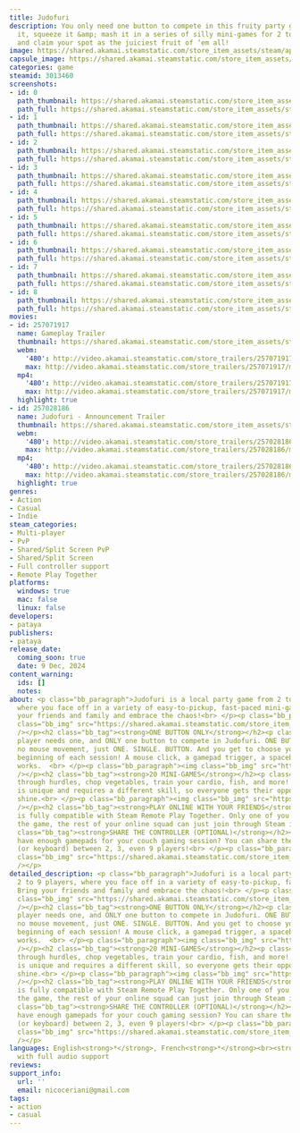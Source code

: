 ```yaml
---
title: Judofuri
description: You only need one button to compete in this fruity party game! Press
  it, squeeze it &amp; mash it in a series of silly mini-games for 2 to 9 players
  and claim your spot as the juiciest fruit of ‘em all!
image: https://shared.akamai.steamstatic.com/store_item_assets/steam/apps/3013460/header.jpg?t=1732810348
capsule_image: https://shared.akamai.steamstatic.com/store_item_assets/steam/apps/3013460/capsule_231x87.jpg?t=1732810348
categories: game
steamid: 3013460
screenshots:
- id: 0
  path_thumbnail: https://shared.akamai.steamstatic.com/store_item_assets/steam/apps/3013460/ss_a85127d21651e97a12c40bace0a5c002643184f1.600x338.jpg?t=1732810348
  path_full: https://shared.akamai.steamstatic.com/store_item_assets/steam/apps/3013460/ss_a85127d21651e97a12c40bace0a5c002643184f1.1920x1080.jpg?t=1732810348
- id: 1
  path_thumbnail: https://shared.akamai.steamstatic.com/store_item_assets/steam/apps/3013460/ss_904abf04ff37f6353cee382ec960d06d826870f0.600x338.jpg?t=1732810348
  path_full: https://shared.akamai.steamstatic.com/store_item_assets/steam/apps/3013460/ss_904abf04ff37f6353cee382ec960d06d826870f0.1920x1080.jpg?t=1732810348
- id: 2
  path_thumbnail: https://shared.akamai.steamstatic.com/store_item_assets/steam/apps/3013460/ss_a9471fc0bca597672aa46a5ac131d90d8e4bb8c4.600x338.jpg?t=1732810348
  path_full: https://shared.akamai.steamstatic.com/store_item_assets/steam/apps/3013460/ss_a9471fc0bca597672aa46a5ac131d90d8e4bb8c4.1920x1080.jpg?t=1732810348
- id: 3
  path_thumbnail: https://shared.akamai.steamstatic.com/store_item_assets/steam/apps/3013460/ss_e5e5f233a97c82ef4d0cb0528f091cbcc06169c1.600x338.jpg?t=1732810348
  path_full: https://shared.akamai.steamstatic.com/store_item_assets/steam/apps/3013460/ss_e5e5f233a97c82ef4d0cb0528f091cbcc06169c1.1920x1080.jpg?t=1732810348
- id: 4
  path_thumbnail: https://shared.akamai.steamstatic.com/store_item_assets/steam/apps/3013460/ss_691ade816919db5a8b52dce0e328986d2b886018.600x338.jpg?t=1732810348
  path_full: https://shared.akamai.steamstatic.com/store_item_assets/steam/apps/3013460/ss_691ade816919db5a8b52dce0e328986d2b886018.1920x1080.jpg?t=1732810348
- id: 5
  path_thumbnail: https://shared.akamai.steamstatic.com/store_item_assets/steam/apps/3013460/ss_a2dd4f04ec1fe86c0a42e596afcbb3eb2aacc4cf.600x338.jpg?t=1732810348
  path_full: https://shared.akamai.steamstatic.com/store_item_assets/steam/apps/3013460/ss_a2dd4f04ec1fe86c0a42e596afcbb3eb2aacc4cf.1920x1080.jpg?t=1732810348
- id: 6
  path_thumbnail: https://shared.akamai.steamstatic.com/store_item_assets/steam/apps/3013460/ss_a10630a87357b0ca1264716f43813b6a0d3f23b4.600x338.jpg?t=1732810348
  path_full: https://shared.akamai.steamstatic.com/store_item_assets/steam/apps/3013460/ss_a10630a87357b0ca1264716f43813b6a0d3f23b4.1920x1080.jpg?t=1732810348
- id: 7
  path_thumbnail: https://shared.akamai.steamstatic.com/store_item_assets/steam/apps/3013460/ss_4b45925b5a9e4d40fcfe3a21d088d0f91ad5eb7e.600x338.jpg?t=1732810348
  path_full: https://shared.akamai.steamstatic.com/store_item_assets/steam/apps/3013460/ss_4b45925b5a9e4d40fcfe3a21d088d0f91ad5eb7e.1920x1080.jpg?t=1732810348
- id: 8
  path_thumbnail: https://shared.akamai.steamstatic.com/store_item_assets/steam/apps/3013460/ss_f78fbd362bdbbfa446e3e24e2b367e6934fd1b5b.600x338.jpg?t=1732810348
  path_full: https://shared.akamai.steamstatic.com/store_item_assets/steam/apps/3013460/ss_f78fbd362bdbbfa446e3e24e2b367e6934fd1b5b.1920x1080.jpg?t=1732810348
movies:
- id: 257071917
  name: Gameplay Trailer
  thumbnail: https://shared.akamai.steamstatic.com/store_item_assets/steam/apps/257071917/cc9d9b0c7888ec3afb011ca35ae67b4210e26572/movie_600x337.jpg?t=1731091623
  webm:
    '480': http://video.akamai.steamstatic.com/store_trailers/257071917/movie480_vp9.webm?t=1731091623
    max: http://video.akamai.steamstatic.com/store_trailers/257071917/movie_max_vp9.webm?t=1731091623
  mp4:
    '480': http://video.akamai.steamstatic.com/store_trailers/257071917/movie480.mp4?t=1731091623
    max: http://video.akamai.steamstatic.com/store_trailers/257071917/movie_max.mp4?t=1731091623
  highlight: true
- id: 257028186
  name: Judofuri - Announcement Trailer
  thumbnail: https://shared.akamai.steamstatic.com/store_item_assets/steam/apps/257028186/movie.293x165.jpg?t=1717757433
  webm:
    '480': http://video.akamai.steamstatic.com/store_trailers/257028186/movie480_vp9.webm?t=1717757433
    max: http://video.akamai.steamstatic.com/store_trailers/257028186/movie_max_vp9.webm?t=1717757433
  mp4:
    '480': http://video.akamai.steamstatic.com/store_trailers/257028186/movie480.mp4?t=1717757433
    max: http://video.akamai.steamstatic.com/store_trailers/257028186/movie_max.mp4?t=1717757433
  highlight: true
genres:
- Action
- Casual
- Indie
steam_categories:
- Multi-player
- PvP
- Shared/Split Screen PvP
- Shared/Split Screen
- Full controller support
- Remote Play Together
platforms:
  windows: true
  mac: false
  linux: false
developers:
- pataya
publishers:
- pataya
release_date:
  coming_soon: true
  date: 9 Dec, 2024
content_warning:
  ids: []
  notes:
about: <p class="bb_paragraph">Judofuri is a local party game from 2 to 9 players,
  where you face off in a variety of easy-to-pickup, fast-paced mini-games. Bring
  your friends and family and embrace the chaos!<br> </p><p class="bb_paragraph"><img
  class="bb_img" src="https://shared.akamai.steamstatic.com/store_item_assets/steam/apps/3013460/extras/GIF_Assemble-compressed.gif?t=1732810348"
  /></p><h2 class="bb_tag"><strong>ONE BUTTON ONLY</strong></h2><p class="bb_paragraph">Each
  player needs one, and ONLY one button to compete in Judofuri. ONE BUTTON! No joystick,
  no mouse movement, just ONE. SINGLE. BUTTON. And you get to choose yours at the
  beginning of each session! A mouse click, a gamepad trigger, a spacebar, anything
  works.  <br> </p><p class="bb_paragraph"><img class="bb_img" src="https://shared.akamai.steamstatic.com/store_item_assets/steam/apps/3013460/extras/GIFOneButton-compressed.gif?t=1732810348"
  /></p><h2 class="bb_tag"><strong>20 MINI-GAMES</strong></h2><p class="bb_paragraph">Race
  through hurdles, chop vegetables, train your cardio, fish, and more! Each mini-game
  is unique and requires a different skill, so everyone gets their opportunity to
  shine.<br> </p><p class="bb_paragraph"><img class="bb_img" src="https://shared.akamai.steamstatic.com/store_item_assets/steam/apps/3013460/extras/GIF_Minigames.gif?t=1732810348"
  /></p><h2 class="bb_tag"><strong>PLAY ONLINE WITH YOUR FRIENDS</strong></h2><p class="bb_paragraph">Judofuri
  is fully compatible with Steam Remote Play Together. Only one of you needs to own
  the game, the rest of your online squad can just join through Steam in a few clicks!</p><h2
  class="bb_tag"><strong>SHARE THE CONTROLLER (OPTIONAL)</strong></h2><p class="bb_paragraph">Don't
  have enough gamepads for your couch gaming session? You can share the same gamepad
  (or keyboard) between 2, 3, even 9 players!<br> </p><p class="bb_paragraph"><img
  class="bb_img" src="https://shared.akamai.steamstatic.com/store_item_assets/steam/apps/3013460/extras/GIFShareController-compressed.gif?t=1732810348"
  /></p>
detailed_description: <p class="bb_paragraph">Judofuri is a local party game from
  2 to 9 players, where you face off in a variety of easy-to-pickup, fast-paced mini-games.
  Bring your friends and family and embrace the chaos!<br> </p><p class="bb_paragraph"><img
  class="bb_img" src="https://shared.akamai.steamstatic.com/store_item_assets/steam/apps/3013460/extras/GIF_Assemble-compressed.gif?t=1732810348"
  /></p><h2 class="bb_tag"><strong>ONE BUTTON ONLY</strong></h2><p class="bb_paragraph">Each
  player needs one, and ONLY one button to compete in Judofuri. ONE BUTTON! No joystick,
  no mouse movement, just ONE. SINGLE. BUTTON. And you get to choose yours at the
  beginning of each session! A mouse click, a gamepad trigger, a spacebar, anything
  works.  <br> </p><p class="bb_paragraph"><img class="bb_img" src="https://shared.akamai.steamstatic.com/store_item_assets/steam/apps/3013460/extras/GIFOneButton-compressed.gif?t=1732810348"
  /></p><h2 class="bb_tag"><strong>20 MINI-GAMES</strong></h2><p class="bb_paragraph">Race
  through hurdles, chop vegetables, train your cardio, fish, and more! Each mini-game
  is unique and requires a different skill, so everyone gets their opportunity to
  shine.<br> </p><p class="bb_paragraph"><img class="bb_img" src="https://shared.akamai.steamstatic.com/store_item_assets/steam/apps/3013460/extras/GIF_Minigames.gif?t=1732810348"
  /></p><h2 class="bb_tag"><strong>PLAY ONLINE WITH YOUR FRIENDS</strong></h2><p class="bb_paragraph">Judofuri
  is fully compatible with Steam Remote Play Together. Only one of you needs to own
  the game, the rest of your online squad can just join through Steam in a few clicks!</p><h2
  class="bb_tag"><strong>SHARE THE CONTROLLER (OPTIONAL)</strong></h2><p class="bb_paragraph">Don't
  have enough gamepads for your couch gaming session? You can share the same gamepad
  (or keyboard) between 2, 3, even 9 players!<br> </p><p class="bb_paragraph"><img
  class="bb_img" src="https://shared.akamai.steamstatic.com/store_item_assets/steam/apps/3013460/extras/GIFShareController-compressed.gif?t=1732810348"
  /></p>
languages: English<strong>*</strong>, French<strong>*</strong><br><strong>*</strong>languages
  with full audio support
reviews:
support_info:
  url: ''
  email: nicoceriani@gmail.com
tags:
- action
- casual
---
```


